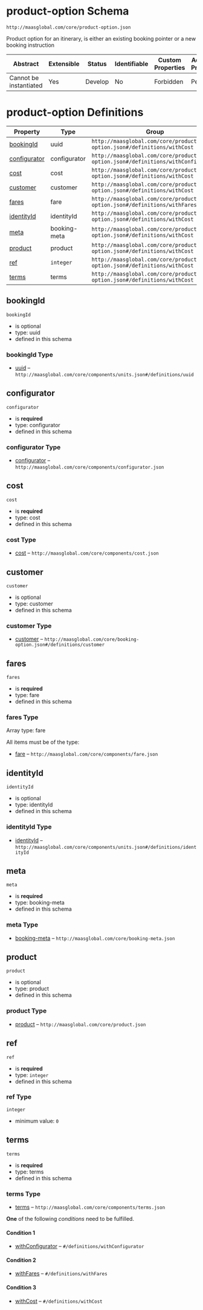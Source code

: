 # product-option Schema

```
http://maasglobal.com/core/product-option.json
```

Product option for an itinerary, is either an existing booking pointer or a new booking instruction

| Abstract               | Extensible | Status  | Identifiable | Custom Properties | Additional Properties | Defined In                                      |
| ---------------------- | ---------- | ------- | ------------ | ----------------- | --------------------- | ----------------------------------------------- |
| Cannot be instantiated | Yes        | Develop | No           | Forbidden         | Permitted             | [core/product-option.json](product-option.json) |

# product-option Definitions

| Property                      | Type         | Group                                                                          |
| ----------------------------- | ------------ | ------------------------------------------------------------------------------ |
| [bookingId](#bookingid)       | uuid         | `http://maasglobal.com/core/product-option.json#/definitions/withCost`         |
| [configurator](#configurator) | configurator | `http://maasglobal.com/core/product-option.json#/definitions/withConfigurator` |
| [cost](#cost)                 | cost         | `http://maasglobal.com/core/product-option.json#/definitions/withCost`         |
| [customer](#customer)         | customer     | `http://maasglobal.com/core/product-option.json#/definitions/withCost`         |
| [fares](#fares)               | fare         | `http://maasglobal.com/core/product-option.json#/definitions/withFares`        |
| [identityId](#identityid)     | identityId   | `http://maasglobal.com/core/product-option.json#/definitions/withCost`         |
| [meta](#meta)                 | booking-meta | `http://maasglobal.com/core/product-option.json#/definitions/withCost`         |
| [product](#product)           | product      | `http://maasglobal.com/core/product-option.json#/definitions/withCost`         |
| [ref](#ref)                   | `integer`    | `http://maasglobal.com/core/product-option.json#/definitions/withCost`         |
| [terms](#terms)               | terms        | `http://maasglobal.com/core/product-option.json#/definitions/withCost`         |

## bookingId

`bookingId`

- is optional
- type: uuid
- defined in this schema

### bookingId Type

- [uuid](units.md) – `http://maasglobal.com/core/components/units.json#/definitions/uuid`

## configurator

`configurator`

- is **required**
- type: configurator
- defined in this schema

### configurator Type

- [configurator](configurator.md) – `http://maasglobal.com/core/components/configurator.json`

## cost

`cost`

- is **required**
- type: cost
- defined in this schema

### cost Type

- [cost](cost.md) – `http://maasglobal.com/core/components/cost.json`

## customer

`customer`

- is optional
- type: customer
- defined in this schema

### customer Type

- [customer](booking-option.md) – `http://maasglobal.com/core/booking-option.json#/definitions/customer`

## fares

`fares`

- is **required**
- type: fare
- defined in this schema

### fares Type

Array type: fare

All items must be of the type:

- [fare](fare.md) – `http://maasglobal.com/core/components/fare.json`

## identityId

`identityId`

- is optional
- type: identityId
- defined in this schema

### identityId Type

- [identityId](units.md) – `http://maasglobal.com/core/components/units.json#/definitions/identityId`

## meta

`meta`

- is **required**
- type: booking-meta
- defined in this schema

### meta Type

- [booking-meta](booking-meta.md) – `http://maasglobal.com/core/booking-meta.json`

## product

`product`

- is optional
- type: product
- defined in this schema

### product Type

- [product](product.md) – `http://maasglobal.com/core/product.json`

## ref

`ref`

- is **required**
- type: `integer`
- defined in this schema

### ref Type

`integer`

- minimum value: `0`

## terms

`terms`

- is **required**
- type: terms
- defined in this schema

### terms Type

- [terms](terms.md) – `http://maasglobal.com/core/components/terms.json`

**One** of the following _conditions_ need to be fulfilled.

#### Condition 1

- [withConfigurator](product-option.md) – `#/definitions/withConfigurator`

#### Condition 2

- [withFares](product-option.md) – `#/definitions/withFares`

#### Condition 3

- [withCost](product-option.md) – `#/definitions/withCost`
